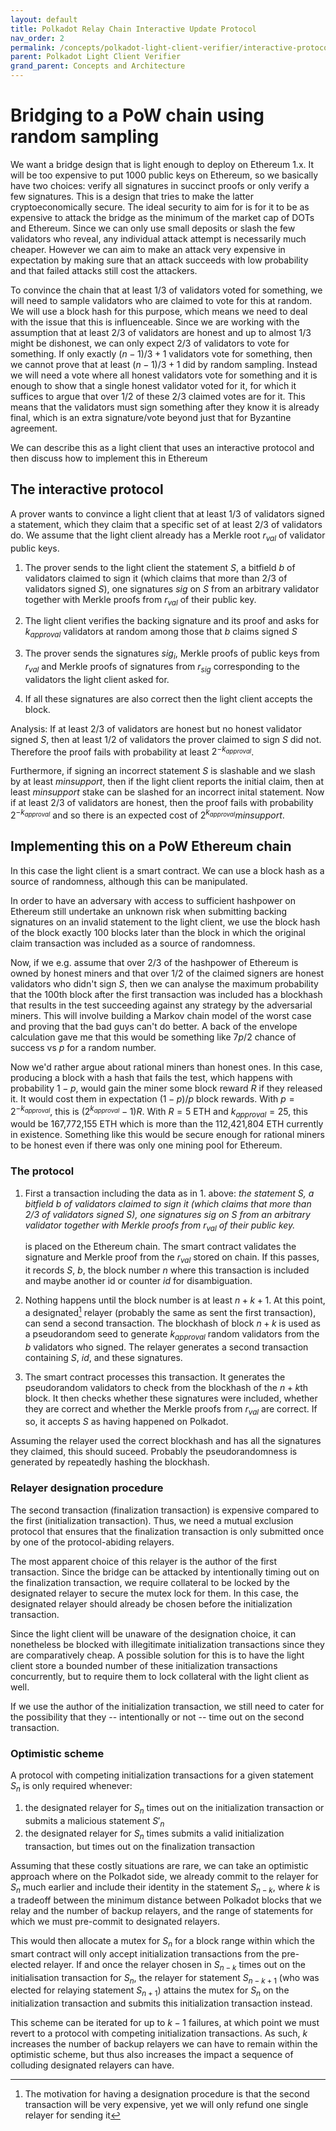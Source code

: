 ```yaml
---
layout: default
title: Polkadot Relay Chain Interactive Update Protocol
nav_order: 2
permalink: /concepts/polkadot-light-client-verifier/interactive-protocol
parent: Polkadot Light Client Verifier
grand_parent: Concepts and Architecture
---
```

# Bridging to a PoW chain using random sampling

We want a bridge design that is light enough to deploy on Ethereum 1.x. It will be too expensive to put 1000 public keys on Ethereum, so we basically have two choices: verify all signatures in succinct proofs or only verify a few signatures. This is a design that tries to make the latter cryptoeconomically secure. The ideal security to aim for is for it to be as expensive to attack the bridge as the minimum of the market cap of DOTs and Ethereum. Since we can only use small deposits or slash the few validators who reveal, any individual attack attempt is necessarily much cheaper. However we can aim to make an attack very expensive in expectation by making sure that an attack succeeds with low probability and that failed attacks still cost the attackers.

To convince the chain that at least 1/3 of validators voted for something, we will need to sample validators who are claimed to vote for this at random. We will use a block hash for this purpose, which means we need to deal with the issue that this is influenceable. Since we are working with the assumption that at least 2/3 of validators are honest and up to almost 1/3 might be dishonest, we can only expect 2/3 of validators to vote for something. If only exactly $(n-1)/3 + 1$ validators vote for something, then we cannot prove that at least $(n-1)/3 + 1$ did by random sampling. Instead we will need a vote where all honest validators vote for something and it is enough to show that a single honest validator voted for it, for which it suffices to argue that over 1/2 of these 2/3 claimed votes are for it. This means that the validators must sign something after they know it is already final, which is an extra signature/vote beyond just that for Byzantine agreement.

We can describe this as a light client that uses an interactive protocol and then discuss how to implement this in Ethereum

## The interactive protocol

A prover wants to convince a light client that at least $1/3$ of validators signed a statement, which they claim that a specific set of at least $2/3$ of validators do. We assume that the light client already has a Merkle root $r_{val}$ of validator public keys.

1. The prover sends to the light client the statement $S$, a bitfield $b$ of validators claimed to sign it (which claims that more than $2/3$ of validators signed $S$), one signatures $sig$ on $S$ from an arbitrary validator together with Merkle proofs from $r_{val}$ of their public key.

2. The light client verifies the backing signature and its proof and asks for $k_{approval}$ validators at random among those that $b$ claims signed $S$

3. The prover sends the signatures $sig_i$, Merkle proofs of public keys from $r_{val}$ and Merkle proofs of signatures from $r_{sig}$ corresponding to the validators the light client asked for.

4. If all these signatures are also correct then the light client accepts the block.

Analysis: If at least $2/3$ of validators are honest but no honest validator signed $S$, then at least $1/2$ of validators the prover claimed to sign $S$ did not. Therefore the proof fails with probability at least $2^{-k_{approval}}$.

Furthermore, if signing an incorrect statement $S$ is slashable and we slash by at least $minsupport$, then if the light client reports the initial claim, then at least $minsupport$ stake can be slashed for an incorrect inital statement. Now if at least $2/3$ of validators are honest, then the proof fails with probability $2^{-k_{approval}}$ and so there is an expected cost of $2^{k_{approval}} minsupport$.

## Implementing this on a PoW Ethereum chain

In this case the light client is a smart contract. We can use a block hash as a source of randomness, although this can be manipulated.

In order to have an adversary with access to sufficient hashpower on Ethereum still undertake an unknown risk when submitting backing signatures on an invalid statement to the light client, we use the block hash of the block exactly 100 blocks later than the block in which the original claim transaction was included as a source of randomness.

Now, if we e.g. assume that over $2/3$ of the hashpower of Ethereum is owned by honest miners and that over $1/2$ of the claimed signers are honest validators who didn't sign $S$, then we can analyse the maximum probability that the 100th block after the first transaction was included has a blockhash that results in the test succeeding against any strategy by the adversarial miners. This will involve building a Markov chain model of the worst case and proving that the bad guys can't do better. A back of the envelope calculation gave me that this would be something like $7p/2$ chance of success vs $p$ for a random number.

Now we'd rather argue about rational miners than honest ones. In this case, producing a block with a hash that fails the test, which happens with probability $1-p$, would gain the miner some block reward $R$ if they released it. It would cost them in expectation $(1-p)/p$ block rewards. With $p=2^{-k_{approval}}$, this is $(2^{k_{approval}}-1)R$. With $R=5$ ETH and $k_{approval} = 25$, this would be 167,772,155 ETH which is more than the 112,421,804 ETH currently in existence. Something like this would be secure enough for rational miners to be honest even if there was only one mining pool for Ethereum.

### The protocol

1. First a transaction including the data as in 1. above:
    *the statement $S$, a bitfield $b$ of validators claimed to sign it (which claims that more than $2/3$ of validators signed $S$), one signatures $sig$ on $S$ from an arbitrary validator together with Merkle proofs from $r_{val}$ of their public key.*

    is placed on the Ethereum chain. The smart contract validates the signature and Merkle proof from the $r_{val}$ stored on chain. If this passes, it records $S$, $b$, the block number $n$ where this transaction is included and maybe another id or counter $id$ for disambiguation.
2. Nothing happens until the block number is at least $n+k+1$. At this point, a designated[^designation-motivation] relayer (probably the same as sent the first transaction), can send a second transaction. The blockhash of block $n+k$ is used as a pseudorandom seed to generate $k_{approval}$ random validators from the $b$ validators who signed. The relayer generates a second transaction containing $S$, $id$, and these signatures.
3. The smart contract processes this transaction. It generates the pseudorandom validators to check from the blockhash of the $n+k$th block. It then checks whether these signatures were included, whether they are correct and whether the Merkle proofs from $r_{val}$ are correct. If so, it accepts $S$ as having happened on Polkadot.

Assuming the relayer used the correct blockhash and has all the signatures they claimed, this should suceed. Probably the pseudorandomness is generated by repeatedly hashing the blockhash.

### Relayer designation procedure

<!---(temporary working name for 1st & 2nd transactions: initialization & finalization transactions)--->
The second transaction (finalization transaction) is expensive compared to the first (initialization transaction). Thus, we need a mutual exclusion protocol that ensures that the finalization transaction is only submitted once by one of the protocol-abiding relayers.
<!--This can be solved by designating a single relayer only to submit this transaction, within some timeout period.-->
The most apparent choice of this relayer is the author of the first transaction. Since the bridge can be attacked by intentionally timing out on the finalization transaction, we require collateral to be locked by the designated relayer to secure the mutex lock for them. In this case, the designated relayer should already be chosen before the initialization transaction.

Since the light client will be unaware of the designation choice, it can nonetheless be blocked with illegitimate initialization transactions since they are comparatively cheap. A possible solution for this is to have the light client store a bounded number of these initialization transactions concurrently, but to require them to lock collateral with the light client as well.

If we use the author of the initialization transaction, we still need to cater for the possibility that they -- intentionally or not -- time out on the second transaction.

### Optimistic scheme

A protocol with competing initialization transactions for a given statement $S_n$ is only required whenever:

1. the designated relayer for $S_n$ times out on the initialization transaction or submits a malicious statement $S'_n$
2. the designated relayer for $S_n$ times submits a valid initialization transaction, but times out on the finalization transaction

Assuming that these costly situations are rare, we can take an optimistic approach where on the Polkadot side, we already commit to the relayer for $S_n$ much earlier and include their identity in the statement $S_{n-k}$, where $k$ is a tradeoff between the minimum distance between Polkadot blocks that we relay and the number of backup relayers, and the range of statements for which we must pre-commit to designated relayers.

This would then allocate a mutex for $S_n$ for a block range within which the smart contract will only accept initialization transactions from the pre-elected relayer. If and once the relayer chosen in $S_{n-k}$ times out on the initialisation transaction for $S_n$, the relayer for statement $S_{n-k+1}$ (who was elected for relaying statement $S_{n+1}$) attains the mutex for $S_n$ on the initialization transaction and submits this initialization transaction instead.

This scheme can be iterated for up to $k-1$ failures, at which point we must revert to a protocol with competing initialization transactions. As such, $k$ increases the number of backup relayers we can have to remain within the optimistic scheme, but thus also increases the impact a sequence of colluding designated relayers can have.

[^designation-motivation]: The motivation for having a designation procedure is that the second transaction will be very expensive, yet we will only refund one single relayer for sending it
